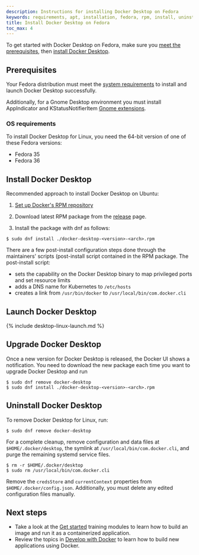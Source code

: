 ```yaml
---
description: Instructions for installing Docker Desktop on Fedora
keywords: requirements, apt, installation, fedora, rpm, install, uninstall, upgrade, update
title: Install Docker Desktop on Fedora
toc_max: 4
---
```


To get started with Docker Desktop on Fedora, make sure you
[meet the prerequisites](#prerequisites), then
[install Docker Desktop](#install-docker-desktop).

## Prerequisites

Your Fedora distribution must meet the [system requirements](../install.md#system-requirements) to install and launch Docker Desktop successfully.

Additionally, for a Gnome Desktop environment you must install AppIndicator and KStatusNotifierItem [Gnome extensions](https://extensions.gnome.org/extension/615/appindicator-support/).


### OS requirements

To install Docker Desktop for Linux, you need the 64-bit version of one of these Fedora versions:

- Fedora 35
- Fedora 36

## Install Docker Desktop

Recommended approach to install Docker Desktop on Ubuntu:

1. [Set up Docker's RPM repository](../../../engine/install/fedora.md#set-up-the-repository) 

2. Download latest RPM package from the [release](../release-notes/index.md) page.

3. Install the package with dnf as follows:
    
```console
$ sudo dnf install ./docker-desktop-<version>-<arch>.rpm
```

There are a few post-install configuration steps done through the maintainers' scripts (post-install script contained in the RPM package.
The post-install script:

- sets the capability on the Docker Desktop binary to map privileged ports and set resource limits
- adds a DNS name for Kubernetes to `/etc/hosts`
- creates a link from `/usr/bin/docker` to `/usr/local/bin/com.docker.cli`

## Launch Docker Desktop


{% include desktop-linux-launch.md %}


## Upgrade Docker Desktop

Once a new version for Docker Desktop is released, the Docker UI shows a notification. 
You need to download the new package each time you want to upgrade Docker Desktop and run

```console
$ sudo dnf remove docker-desktop
$ sudo dnf install ./docker-desktop-<version>-<arch>.rpm
```


## Uninstall Docker Desktop

To remove Docker Desktop for Linux, run:

```console
$ sudo dnf remove docker-desktop
```

For a complete cleanup, remove configuration and data files at `$HOME/.docker/desktop`, the symlink at `/usr/local/bin/com.docker.cli`, and purge
the remaining systemd service files.

```console
$ rm -r $HOME/.docker/desktop
$ sudo rm /usr/local/bin/com.docker.cli
```

Remove the `credsStore` and `currentContext` properties from `$HOME/.docker/config.json`. Additionally, you must delete any edited configuration files manually. 

## Next steps

- Take a look at the [Get started](../../../get-started/index.md) training modules to learn  how to build an image and run it as a containerized application.
- Review the topics in [Develop with Docker](../../../develop/index.md) to learn how to build new applications using Docker.
